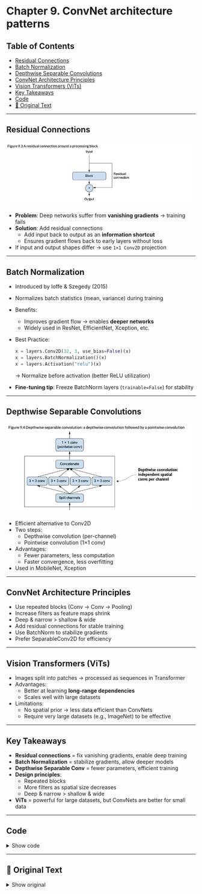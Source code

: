 # Chapter 9. ConvNet architecture patterns

## Table of Contents
- [Residual Connections](#residual-connections)  
- [Batch Normalization](#batch-normalization)  
- [Depthwise Separable Convolutions](#depthwise-separable-convolutions)  
- [ConvNet Architecture Principles](#convnet-architecture-principles)  
- [Vision Transformers (ViTs)](#vision-transformers-vits)  
- [Key Takeaways](#key-takeaways)  
- [Code](#code)  
- [📖 Original Text](#-original-text)  

---

## Residual Connections
![res](./images/09-01.png)

- **Problem**: Deep networks suffer from **vanishing gradients** → training fails  
- **Solution**: Add residual connections  
  - Add input back to output as an **information shortcut**  
  - Ensures gradient flows back to early layers without loss  
- If input and output shapes differ → use `1×1 Conv2D` projection  

---

## Batch Normalization
- Introduced by Ioffe & Szegedy (2015)  
- Normalizes batch statistics (mean, variance) during training  
- Benefits:  
  - Improves gradient flow → enables **deeper networks**  
  - Widely used in ResNet, EfficientNet, Xception, etc.  
- Best Practice:
  ```python
  x = layers.Conv2D(32, 3, use_bias=False)(x)
  x = layers.BatchNormalization()(x)
  x = layers.Activation("relu")(x)
  ```
  → Normalize before activation (better ReLU utilization)  

- **Fine-tuning tip**: Freeze BatchNorm layers (`trainable=False`) for stability  

---

## Depthwise Separable Convolutions
![depthwise](./images/09-02.png)

- Efficient alternative to Conv2D  
- Two steps:  
  - Depthwise convolution (per-channel)  
  - Pointwise convolution (1×1 conv)  
- Advantages:  
  - Fewer parameters, less computation  
  - Faster convergence, less overfitting  
- Used in MobileNet, Xception  

---

## ConvNet Architecture Principles
- Use repeated blocks (Conv → Conv → Pooling)  
- Increase filters as feature maps shrink  
- Deep & narrow > shallow & wide  
- Add residual connections for stable training  
- Use BatchNorm to stabilize gradients  
- Prefer SeparableConv2D for efficiency  

---

## Vision Transformers (ViTs)
- Images split into patches → processed as sequences in Transformer  
- Advantages:  
  - Better at learning **long-range dependencies**  
  - Scales well with large datasets  
- Limitations:  
  - No spatial prior → less data efficient than ConvNets  
  - Require very large datasets (e.g., ImageNet) to be effective  

---

## Key Takeaways
- **Residual connections** = fix vanishing gradients, enable deep training  
- **Batch Normalization** = stabilize gradients, allow deeper models  
- **Depthwise Separable Conv** = fewer parameters, efficient training  
- **Design principles**:  
  - Repeated blocks  
  - More filters as spatial size decreases  
  - Deep & narrow > shallow & wide  
- **ViTs** = powerful for large datasets, but ConvNets are better for small data  

---

## Code
<details>
<summary>Show code</summary>

```python
### Residual Block Implementation
inputs = keras.Input(shape=(32, 32, 3))
x = layers.Rescaling(1.0 / 255)(inputs)

def residual_block(x, filters, pooling=False):
    residual = x
    x = layers.Conv2D(filters, 3, activation="relu", padding="same")(x)
    x = layers.Conv2D(filters, 3, activation="relu", padding="same")(x)
    if pooling:
        x = layers.MaxPooling2D(2, padding="same")(x)
        residual = layers.Conv2D(filters, 1, strides=2)(residual)
    elif filters != residual.shape[-1]:
        residual = layers.Conv2D(filters, 1)(residual)
    x = layers.add([x, residual])
    return x

x = residual_block(x, filters=32, pooling=True)
x = residual_block(x, filters=64, pooling=True)
x = residual_block(x, filters=128, pooling=False)

x = layers.GlobalAveragePooling2D()(x)
outputs = layers.Dense(1, activation="sigmoid")(x)
model = keras.Model(inputs=inputs, outputs=outputs)
```

```python
''' 
All of these ideas together into a single model
- Your model should be organized into repeated blocks of layers, usually made of multiple convolution layers and a max pooling layer.
- The number of filters in your layers should increase as the size of the spatial feature maps decreases.
- Deep and narrow is better than broad and shallow.
- Introducing residual connections around blocks of layers helps you train deeper networks.
- It can be beneficial to introduce batch normalization layers after your convolution layers.
- It can be beneficial to replace Conv2D layers with SeparableConv2D layers, which are more parameter efficient.
'''
import keras
inputs = keras.Input(shape=(180, 180, 3))
x = layers.Rescaling(1.0 / 255)(inputs)
x = layers.Conv2D(filters=32, kernel_size=5, use_bias=False)(x)

for size in [32, 64, 128, 256, 512]:
    residual = x

    x = layers.BatchNormalization()(x)
    x = layers.Activation("relu")(x)
    x = layers.SeparableConv2D(size, 3, padding="same", use_bias=False)(x)

    x = layers.BatchNormalization()(x)
    x = layers.Activation("relu")(x)
    x = layers.SeparableConv2D(size, 3, padding="same", use_bias=False)(x)

    x = layers.MaxPooling2D(3, strides=2, padding="same")(x)

    residual = layers.Conv2D(
        size, 1, strides=2, padding="same", use_bias=False
    )(residual)
    x = layers.add([x, residual])

x = layers.GlobalAveragePooling2D()(x)
x = layers.Dropout(0.5)(x)
outputs = layers.Dense(1, activation="sigmoid")(x)
model = keras.Model(inputs=inputs, outputs=outputs)
```
</details>  

---

## 📖 Original Text
<details>
<summary>Show original</summary>

**Modularity, hierarchy, and reuse**

If you want to make a complex system simpler, there’s a universal recipe you can apply: just structure your amorphous soup of complexity into modules, organize the modules into a hierarchy, and start reusing the same modules in multiple places as appropriate (“reuse” is another word for abstraction). That’s the modularity-hierarchy-reuse (MHR) formula, and it underlies system architecture across pretty much every domain where the term architecture is used. It’s at the heart of the organization of any system of meaningful complexity, whether it’s a cathedral, your own body, the US Navy, or the Keras codebase.

**Residual Connections**

If your function chain is too deep, this noise starts overwhelming gradient information, and backpropagation stops working. Your model won’t train at all. This is called the vanishing gradients problem.

The fix is simple: just force each function in the chain to be nondestructive—to retain a noiseless version of the information contained in the previous input. The easiest way to implement this is called a residual connection. It’s dead easy: just add the input of a layer or block of layers back to its output (see figure 9.3). The residual connection acts as an information shortcut around destructive or noisy blocks (such as blocks that contain ReLU activations or dropout layers), enabling error gradient information from early layers to propagate noiselessly through a deep network.

Note that adding the input back to the output of a block implies that the output should have the same shape as the input. This is not the case if your block includes convolutional layers with an increased number of filters or a max pooling layer. In such cases, use a 1 × 1 Conv2D layer with no activation to linearly project the residual to the desired output shape. You’d typically use padding="same" in the convolution layers in your target block to avoid spatial downsampling due to padding, and you’d use strides in the residual projection to match any downsampling caused by a max pooling layer.

With residual connections, you can build networks of arbitrary depth, without having to worry about vanishing gradients.

**Batch normalization**

Batch normalization does just that. It’s a type of layer (BatchNormalization in Keras) introduced in 2015 by Ioffe and Szegedy;2 it can adaptively normalize data even as the mean and variance change over time during training. During training, it uses the mean and variance of the current batch of data to normalize samples, and during inference (when a big enough batch of representative data may not be available), it uses an exponential moving average of the batchwise mean and variance of the data seen during training.

Although Ioffe and Szegedy’s original paper suggested that batch normalization operates by “reducing internal covariate shift,” no one really knows for sure why batch normalization helps. There are various hypotheses but no certitudes. You’ll find that this is true of many things in deep learning—deep learning is not an exact science but a set of ever-changing, empirically derived engineering best practices, woven together by unreliable narratives. You will sometimes feel like the book you have in hand tells you how to do something but doesn’t quite satisfactorily say why it works: that’s because we know the how but we don’t know the why. Whenever a reliable explanation is available, we make sure to mention it. Batch normalization isn’t one of those cases.

In practice, the main effect of batch normalization appears to be that it helps with gradient propagation—much like residual connections—and thus allows for deeper networks. Some very deep networks can only be trained if they include multiple BatchNormalization layers. For instance, batch normalization is used liberally in many of the advanced ConvNet architectures that come packaged with Keras, such as ResNet50, Efficient­Net, and Xception.

Importantly, I generally recommend placing the previous layer’s activation after the batch normalization layer (although this is still a subject of debate). So instead of doing
```python
x = layers.Conv2D(32, 3, activation="relu")(x)
x = layers.BatchNormalization()(x)
```
you would actually do the following:
```python
x = layers.Conv2D(32, 3, use_bias=False)(x)                          
x = layers.BatchNormalization()(x)
x = layers.Activation("relu")(x)      
```
The intuitive reason why is that batch normalization will center your inputs on zero, while your ReLU activation uses zero as a pivot for keeping or dropping activated channels: doing normalization before the activation maximizes the utilization of the ReLU. That said, this ordering best practice is not exactly critical, so if you do convolution-­activation-batch normalization, your model will still train, and you won’t necessarily see worse results.

Batch normalization has many quirks. One of the main ones relates to fine-tuning: when fine-tuning a model that includes BatchNormalization layers, I recommend leaving these layers frozen (set their trainable attribute to False). Otherwise, they will keep updating their internal mean and variance, which can interfere with the very small updates applied to the surrounding Conv2D layers.

**Depthwise separable convolutions**

What if we told you that there’s a layer you can use as a drop-in replacement for Conv2D that will make your model smaller (fewer trainable weight parameters), leaner (fewer floating-point operations), and cause it to perform a few percentage points better on its task? That is precisely what the depthwise separable convolution layer does (Separable­Conv2D in Keras). This layer performs a spatial convolution on each channel of its input, independently, before mixing output channels via a pointwise convolution (a 1 × 1 convolution).

Depthwise separable convolution relies on the assumption that spatial locations in intermediate activations are highly correlated, but different channels are highly independent. Because this assumption is generally true for the image representations learned by deep neural networks, it serves as a useful prior that helps the model make more efficient use of its training data. A model with stronger priors about the structure of the information it will have to process is a better model—as long as the priors are accurate.

Depthwise separable convolution requires significantly fewer parameters and involves fewer computations compared to regular convolution, while having comparable representational power. They result in smaller models that converge faster and are less prone to overfitting. These advantages become especially important when you’re training small models from scratch on limited data.

As a reminder, here are the ConvNet architecture principles you’ve learned so far:
- Your model should be organized into repeated blocks of layers, usually made of multiple convolution layers and a max pooling layer.
- The number of filters in your layers should increase as the size of the spatial feature maps decreases.
- Deep and narrow is better than broad and shallow.
- Introducing residual connections around blocks of layers helps you train deeper networks.
- It can be beneficial to introduce batch normalization layers after your convolution layers.
- It can be beneficial to replace Conv2D layers with SeparableConv2D layers, which are more parameter efficient.

**Beyond convolution: Vision Transformers**

ViTs are a type of Transformer, they also process sequences: they split up an image into a 1D sequence of patches, turn each patch into a flat vector, and process the vector sequence. The Transformer architecture allows ViTs to capture long-range relationships between different parts of the image, something ConvNets can sometimes struggle with.

Our general experience with Transformers is that they’re a great choice if you’re working with a massive dataset. They’re simply better at utilizing large amounts of data. However, for smaller datasets, they tend to be suboptimal for two reasons. First, they lack the spatial prior of ConvNets—the 2D patch-based architecture of ConvNets incorporates more assumptions about the local structure of the visual space, making them more data efficient. Second, for ViTs to shine, they need to be really large. They end up being unwieldy for anything smaller than ImageNet.

The battle for image recognition supremacy is far from over, but ViTs have undoubtedly opened a new and exciting chapter. For your small-scale image classification needs, however, ConvNets remain your best bet.
</details>
